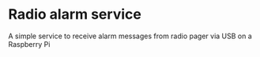# Radio alarm service
A simple service to receive alarm messages from radio pager via USB on a Raspberry Pi
